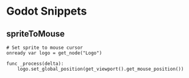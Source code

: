 # Godot Snippets
## spriteToMouse

```gdscript
# Set sprite to mouse cursor
onready var logo = get_node("Logo")
	
func _process(delta):
	logo.set_global_position(get_viewport().get_mouse_position())
```
